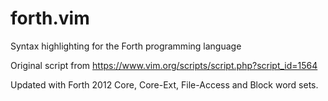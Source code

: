 # forth.vim
Syntax highlighting for the Forth programming language

Original script from https://www.vim.org/scripts/script.php?script_id=1564

Updated with Forth 2012 Core, Core-Ext, File-Access and Block word sets.
